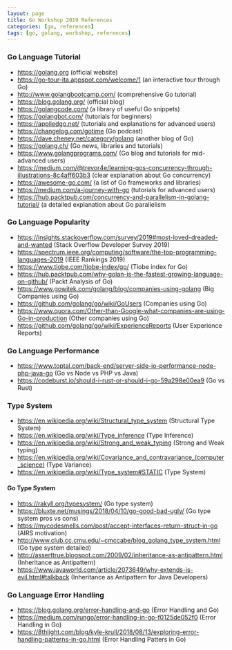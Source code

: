 ```yaml
---
layout: page
title: Go Workshop 2019 References
categories: [go, references]
tags: [go, golang, workshop, references]
---
```


### Go Language Tutorial

* <https://golang.org>    (official website)
* <https://go-tour-ita.appspot.com/welcome/1>   (an interactive tour through Go)
* <http://www.golangbootcamp.com/>    (comprehensive Go tutorial)
* <https://blog.golang.org/>  (official blog)
* <https://golangcode.com/>   (a library of useful Go snippets)
* <https://golangbot.com/>    (tutorials for beginners)
* <https://appliedgo.net/>    (tutorials and explanations for advanced users)
* <https://changelog.com/gotime>  (Go podcast)
* <https://dave.cheney.net/category/golang>   (another blog of Go)
* <https://golang.ch/>    (Go news, libraries and tutorials)
* <https://www.golangprograms.com/>   (Go blog and tutorials for mid-advanced users)
* <https://medium.com/@trevor4e/learning-gos-concurrency-through-illustrations-8c4aff603b3>   (clear explanation about Go concurrency)
* <https://awesome-go.com/>   (a list of Go frameworks and libraries)
* <https://medium.com/a-journey-with-go>  (tutorials for advanced users)
* <https://hub.packtpub.com/concurrency-and-parallelism-in-golang-tutorial/> (a detailed explanation about Go parallelism

### Go Language Popularity

* <https://insights.stackoverflow.com/survey/2019#most-loved-dreaded-and-wanted>  (Stack Overflow Developer Survey 2019)
* <https://spectrum.ieee.org/computing/software/the-top-programming-languages-2019> (IEEE Rankings 2019)
* <https://www.tiobe.com/tiobe-index/go/> (Tiobe index for Go)
* <https://hub.packtpub.com/why-golan-is-the-fastest-growing-language-on-github/> (Packt Analysis of Go)
* <https://www.gowitek.com/golang/blog/companies-using-golang>  (Big Companies using Go)
* <https://github.com/golang/go/wiki/GoUsers> (Companies using Go)
* <https://www.quora.com/Other-than-Google-what-companies-are-using-Go-in-production> (Other companies using Go)
* <https://github.com/golang/go/wiki/ExperienceReports> (User Experience Reports)

### Go Language Performance

* <https://www.toptal.com/back-end/server-side-io-performance-node-php-java-go> (Go vs Node vs PHP vs Java)
* <https://codeburst.io/should-i-rust-or-should-i-go-59a298e00ea9>  (Go vs Rust)

### Type System

* <https://en.wikipedia.org/wiki/Structural_type_system>  (Structural Type System)
* <https://en.wikipedia.org/wiki/Type_inference>  (Type Inference)
* <https://en.wikipedia.org/wiki/Strong_and_weak_typing>  (Strong and Weak typing)
* <https://en.wikipedia.org/wiki/Covariance_and_contravariance_(computer_science)>  (Type Variance)
* <https://en.wikipedia.org/wiki/Type_system#STATIC>  (Type System)

#### Go Type System
  * <https://rakyll.org/typesystem/>  (Go type system)
  * <https://bluxte.net/musings/2018/04/10/go-good-bad-ugly/> (Go type system pros vs cons)
  * <https://mycodesmells.com/post/accept-interfaces-return-struct-in-go> (AIRS motivation)
  * <http://www.club.cc.cmu.edu/~cmccabe/blog_golang_type_system.html>  (Go type system detailed)
  * <http://asserttrue.blogspot.com/2009/02/inheritance-as-antipattern.html>  (Inheritance as Antipattern)
  * <https://www.javaworld.com/article/2073649/why-extends-is-evil.html#talkback> (Inheritance as Antipattern for Java Developers)

### Go Language Error Handling

* <https://blog.golang.org/error-handling-and-go> (Error Handling and Go)
* <https://medium.com/rungo/error-handling-in-go-f0125de052f0>  (Error Handling in Go) 
* <https://8thlight.com/blog/kyle-krull/2018/08/13/exploring-error-handling-patterns-in-go.html>  (Error Handling Patters in Go)

